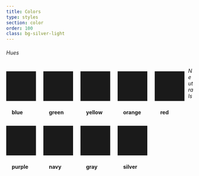 ```yaml
---
title: Colors
type: styles
section: color
order: 100
class: bg-silver-light
---
```


<h6>Hues</h6>

<div class="swatches clear text-small">
	<div class="swatch card text-blue">
		<div class="swatch-color"></div>
		<div class="swatch-variations">
			<span class="bg-blue-darkest"></span>
			<span class="bg-blue-darker"></span>
			<span class="bg-blue-dark"></span>
			<span class="bg-blue"></span>
			<span class="bg-blue-light"></span>
			<span class="bg-blue-lighter"></span>
			<span class="bg-blue-lightest"></span>
			<span class="bg-blue-highlight"></span>
		</div>
		<div class="swatch-label">blue</div>
	</div>
	<div class="swatch card text-green">
		<div class="swatch-color"></div>
		<div class="swatch-variations">
			<span class="bg-green-darkest"></span>
			<span class="bg-green-darker"></span>
			<span class="bg-green-dark"></span>
			<span class="bg-green"></span>
			<span class="bg-green-light"></span>
			<span class="bg-green-lighter"></span>
			<span class="bg-green-lightest"></span>
			<span class="bg-green-highlight"></span>
		</div>
		<div class="swatch-label">green</div>
	</div>
	<div class="swatch card text-yellow">
		<div class="swatch-color"></div>
		<div class="swatch-variations">
			<span class="bg-yellow-darkest"></span>
			<span class="bg-yellow-darker"></span>
			<span class="bg-yellow-dark"></span>
			<span class="bg-yellow"></span>
			<span class="bg-yellow-light"></span>
			<span class="bg-yellow-lighter"></span>
			<span class="bg-yellow-lightest"></span>
			<span class="bg-yellow-highlight"></span>
		</div>
		<div class="swatch-label">yellow</div>
	</div>
	<div class="swatch card text-orange">
		<div class="swatch-color"></div>
		<div class="swatch-variations">
			<span class="bg-orange-darkest"></span>
			<span class="bg-orange-darker"></span>
			<span class="bg-orange-dark"></span>
			<span class="bg-orange"></span>
			<span class="bg-orange-light"></span>
			<span class="bg-orange-lighter"></span>
			<span class="bg-orange-lightest"></span>
			<span class="bg-orange-highlight"></span>
		</div>
		<div class="swatch-label">orange</div>
	</div>
	<div class="swatch card text-red">
		<div class="swatch-color"></div>
		<div class="swatch-variations">
			<span class="bg-red-darkest"></span>
			<span class="bg-red-darker"></span>
			<span class="bg-red-dark"></span>
			<span class="bg-red"></span>
			<span class="bg-red-light"></span>
			<span class="bg-red-lighter"></span>
			<span class="bg-red-lightest"></span>
			<span class="bg-red-highlight"></span>
		</div>
		<div class="swatch-label">red</div>
	</div>
	<div class="swatch card text-purple">
		<div class="swatch-color"></div>
		<div class="swatch-variations">
			<span class="bg-purple-darkest"></span>
			<span class="bg-purple-darker"></span>
			<span class="bg-purple-dark"></span>
			<span class="bg-purple"></span>
			<span class="bg-purple-light"></span>
			<span class="bg-purple-lighter"></span>
			<span class="bg-purple-lightest"></span>
			<span class="bg-purple-highlight"></span>
		</div>
		<div class="swatch-label">purple</div>
	</div>
</div>

<h6>Neutrals</h6>

<div class="swatches clear text-small">
	<div class="swatch card text-navy">
		<div class="swatch-color"></div>
		<div class="swatch-variations">
			<span class="bg-navy-darkest"></span>
			<span class="bg-navy-darker"></span>
			<span class="bg-navy-dark"></span>
			<span class="bg-navy"></span>
			<span class="bg-navy-light"></span>
			<span class="bg-navy-lighter"></span>
			<span class="bg-navy-lightest"></span>
			<span class="bg-navy-highlight"></span>
		</div>
		<div class="swatch-label">navy</div>
	</div>
	<div class="swatch card text-gray">
		<div class="swatch-color"></div>
		<div class="swatch-variations">
			<span class="bg-gray-darkest"></span>
			<span class="bg-gray-darker"></span>
			<span class="bg-gray-dark"></span>
			<span class="bg-gray"></span>
			<span class="bg-gray-light"></span>
			<span class="bg-gray-lighter"></span>
			<span class="bg-gray-lightest"></span>
			<span class="bg-gray-highlight"></span>
		</div>
		<div class="swatch-label">gray</div>
	</div>
	<div class="swatch card text-silver">
		<div class="swatch-color"></div>
		<div class="swatch-variations">
			<span class="bg-silver-darkest"></span>
			<span class="bg-silver-darker"></span>
			<span class="bg-silver-dark"></span>
			<span class="bg-silver"></span>
			<span class="bg-silver-light"></span>
		</div>
		<div class="swatch-label text-silver-darkest">silver</div>
	</div>
</div>


<style>
	.swatches { margin: 0 -10px; }
	.swatch { float: left; width: calc(16.666% - 20px); min-width: 80px; margin: 10px; overflow: hidden; }
	.swatch-color { background-color: currentColor; }
	.swatch-color:before { content: ''; display: block; padding-bottom: 100%; }
	.swatch-label { padding: 6px 15px 8px; font-weight: bold; }
	.swatch-variations { display: table; table-layout: fixed; width: 101%; height: 16px; }
	.swatch-variations span { display: table-cell; }
</style>